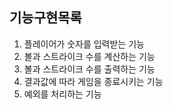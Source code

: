 ## 기능구현목록
1. 플레이어가 숫자를 입력받는 기능
2. 볼과 스트라이크 수를 계산하는 기능
3. 볼과 스트라이크 수를 출력하는 기능
4. 결과값에 따라 게임을 종료시키는 기능
5. 예외를 처리하는 기능